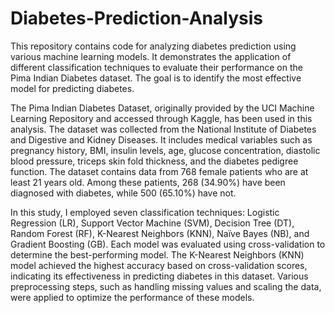 # Diabetes-Prediction-Analysis
This repository contains code for analyzing diabetes prediction using various machine learning models. It demonstrates the application of different classification techniques to evaluate their performance on the Pima Indian Diabetes dataset. The goal is to identify the most effective model for predicting diabetes.

The Pima Indian Diabetes Dataset, originally provided by the UCI Machine Learning Repository and accessed through Kaggle, has been used in this analysis. The dataset was collected from the National Institute of Diabetes and Digestive and Kidney Diseases. It includes medical variables such as pregnancy history, BMI, insulin levels, age, glucose concentration, diastolic blood pressure, triceps skin fold thickness, and the diabetes pedigree function. The dataset contains data from 768 female patients who are at least 21 years old. Among these patients, 268 (34.90%) have been diagnosed with diabetes, while 500 (65.10%) have not.

In this study, I employed seven classification techniques: Logistic Regression (LR), Support Vector Machine (SVM), Decision Tree (DT), Random Forest (RF), K-Nearest Neighbors (KNN), Naïve Bayes (NB), and Gradient Boosting (GB). Each model was evaluated using cross-validation to determine the best-performing model. The K-Nearest Neighbors (KNN) model achieved the highest accuracy based on cross-validation scores, indicating its effectiveness in predicting diabetes in this dataset. Various preprocessing steps, such as handling missing values and scaling the data, were applied to optimize the performance of these models.
